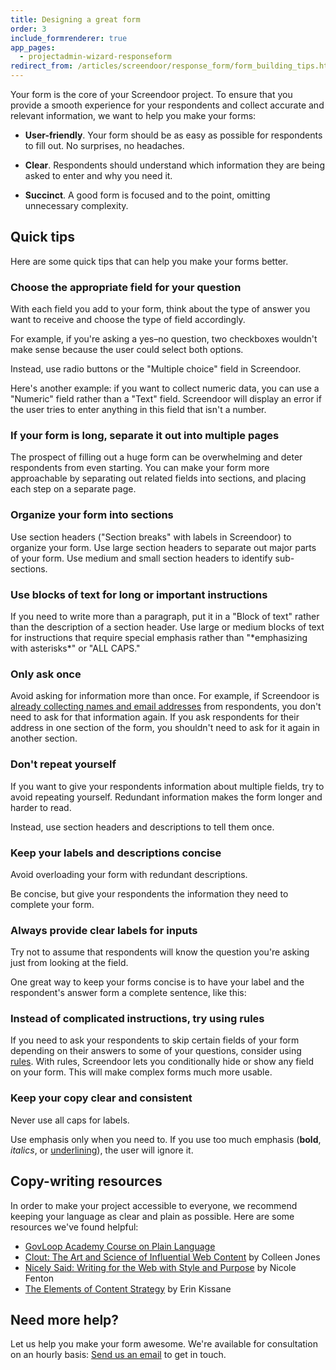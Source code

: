 ```yaml
---
title: Designing a great form
order: 3
include_formrenderer: true
app_pages:
  - projectadmin-wizard-responseform
redirect_from: /articles/screendoor/response_form/form_building_tips.html
---
```


Your form is the core of your Screendoor project. To ensure that you provide a smooth experience for your respondents and collect accurate and relevant information, we want to help you make your forms:

- **User-friendly**. Your form should be as easy as possible for respondents to fill out. No surprises, no headaches.

- **Clear**. Respondents should understand which information they are being asked to enter and why you need it.

- **Succinct**. A good form is focused and to the point, omitting unnecessary complexity.

## Quick tips

Here are some quick tips that can help you make your forms better.

### Choose the appropriate field for your question

With each field you add to your form, think about the type of answer you want to receive and choose the type of field accordingly.

For example, if you're asking a yes–no question, two checkboxes wouldn't make sense because the user could select both options.

<div class='example_fr fr_no' id='example_fr_1'></div>

Instead, use radio buttons or the "Multiple choice" field in Screendoor.

<div class='example_fr fr_yes' id='example_fr_2'></div>

Here's another example: if you want to collect numeric data, you can use a "Numeric" field rather than a "Text" field. Screendoor will display an error if the user tries to enter anything in this field that isn't a number.

<div class='example_fr fr_yes' id='example_fr_9'></div>

### If your form is long, separate it out into multiple pages

The prospect of filling out a huge form can be overwhelming and deter respondents from even starting. You can make your form more approachable by separating out related fields into sections, and placing each step on a separate page.

### Organize your form into sections

Use section headers ("Section breaks" with labels in Screendoor) to organize your form. Use large section headers to separate out major parts of your form. Use medium and small section headers to identify sub-sections.

<div class='example_fr fr_yes' id='example_fr_11'></div>

### Use blocks of text for long or important instructions

If you need to write more than a paragraph, put it in a "Block of text" rather than the description of a section header. Use large or medium blocks of text for instructions that require special emphasis rather than "\*emphasizing with asterisks\*" or "ALL CAPS."

<div class='example_fr fr_yes' id='example_fr_12'></div>

### Only ask once

Avoid asking for information more than once. For example, if Screendoor is [already collecting names and email addresses](/articles/screendoor/your_form/collecting_names_and_emails.html) from respondents, you don't need to ask for that information again. If you ask respondents for their address in one section of the form, you shouldn't need to ask for it again in another section.

### Don't repeat yourself

If you want to give your respondents information about multiple fields, try to avoid repeating yourself. Redundant information makes the form longer and harder to read.

<div class='example_fr fr_no' id='example_fr_7'></div>

Instead, use section headers and descriptions to tell them once.

<div class='example_fr fr_yes' id='example_fr_8'></div>

### Keep your labels and descriptions concise

Avoid overloading your form with redundant descriptions.

<div class='example_fr fr_no' id='example_fr_3'></div>

Be concise, but give your respondents the information they need to complete your form.

<div class='example_fr fr_yes' id='example_fr_4'></div>

### Always provide clear labels for inputs

Try not to assume that respondents will know the question you're asking just from looking at the field.

<div class='example_fr fr_no' id='example_fr_5'></div>

One great way to keep your forms concise is to have your label and the respondent's answer form a complete sentence, like this:

<div class='example_fr fr_yes' id='example_fr_6'></div>

### Instead of complicated instructions, try using rules

If you need to ask your respondents to skip certain fields of your form depending on their answers to some of your questions, consider using [rules](/articles/screendoor/your_form/building_your_form.html#adding-rules). With rules, Screendoor lets you conditionally hide or show any field on your form. This will make complex forms much more usable.

### Keep your copy clear and consistent

Never use all caps for labels.

<div class='example_fr fr_no' id='example_fr_10'></div>

Use emphasis only when you need to. If you use too much emphasis (**bold**, *italics*, or <u>underlining</u>), the user will ignore it.

## Copy-writing resources

In order to make your project accessible to everyone, we recommend keeping your language as clear and plain as possible. Here are some resources we've found helpful:

- [GovLoop Academy Course on Plain Language](http://academy.govloop.com/courses/plain-language/)
- [Clout: The Art and Science of Influential Web Content](http://www.amazon.com/Clout-Science-Influential-Content-Voices/dp/0321733010) by Colleen Jones
- [Nicely Said: Writing for the Web with Style and Purpose](http://www.amazon.com/Nicely-Said-Writing-Purpose-Voices/dp/0321988191) by Nicole Fenton
- [The Elements of Content Strategy](http://abookapart.com/products/the-elements-of-content-strategy) by Erin Kissane

## Need more help?

Let us help you make your form awesome. We're available for consultation on an hourly basis: [Send us an email](mailto:support@dobt.co) to get in touch.

<script>
  function ExampleFR(target, response_fields) {
    return new FormRenderer({
      target: target,
      plugins: [],
      response_fields: response_fields,
      response: {
        id: 'xxx',
        responses: {}
      }
    });
  }

  new ExampleFR(
    '#example_fr_1',
    [
      {
        field_type: 'checkboxes',
        field_options: {
          options: [
            {label: "Yes", checked: false},
            {label: "No", checked: false}
          ]
        }
      }
    ]
  )

  new ExampleFR(
    '#example_fr_2',
    [
      {
        field_type: 'radio',
        field_options: {
          options: [
            {label: "Yes", checked: false},
            {label: "No", checked: false}
          ]
        }
      }
    ]
  )

  new ExampleFR(
    '#example_fr_3',
    [
      {
        field_type: 'file',
        label: 'File upload',
        field_options: {
          description: 'File #4'
        }
      }
    ]
  )

  new ExampleFR(
    '#example_fr_4',
    [
      {
        field_type: 'file',
        label: 'Work sample #4'
      }
    ]
  )

  new ExampleFR(
    '#example_fr_5',
    [
      {
        field_type: 'dropdown',
        label: '',
        field_options: {
          options: [
            {label: "New applicant"},
            {label: "Returning applicant"}
          ]
        }
      }
    ]
  )

  new ExampleFR(
    '#example_fr_6',
    [
      {
        field_type: 'dropdown',
        label: 'I am a...',
        field_options: {
          options: [
            {label: "New applicant"},
            {label: "Returning applicant"}
          ]
        }
      }
    ]
  )

  new ExampleFR(
    '#example_fr_7',
    [
      {
        field_type: 'file',
        label: 'Resume',
        field_options: {
          description: "Click Choose File button above to upload your file. Note: The file must be under 1 mb. Please do not use spaces or the following characters in your file name: ? ! \" / < > * , ; : $ % # &"
        }
      },
      {
        field_type: 'file',
        label: 'CV',
        field_options: {
          description: "Click Choose File button above to upload your file. Note: The file must be under 1 mb. Please do not use spaces or the following characters in your file name: ? ! \" / < > * , ; : $ % # &"
        }
      }
    ]
  )

  new ExampleFR(
    '#example_fr_8',
    [
      {
        field_type: 'section_break',
        label: 'Attachments',
        field_options: {
          description: "Click \"Choose File\" to upload your attachments. Note: Attachments must be under 1 MB. Please do not use spaces or the following characters in your file name: ? ! \" / < > * , ; : $ % # &"
        }
      },
      {
        field_type: 'file',
        label: 'Resume',
      },
      {
        field_type: 'file',
        label: 'CV',
      }
    ]
  )

  new ExampleFR(
    '#example_fr_9',
    [
      {
        field_type: 'number',
        label: '# of pools cleaned'
      }
    ]
  )

  new ExampleFR(
    '#example_fr_10',
    [
      {
        field_type: 'price',
        label: 'TOTAL ESTIMATED COST'
      }
    ]
  )

  new ExampleFR(
    '#example_fr_11',
    [
      {
        field_type: 'section_break',
        label: 'Personal information',
        field_options: {
          size: 'large'
        }
      },
      {
        field_type: 'section_break',
        label: 'Employment',
        field_options: {
          size: 'medium'
        }
      },
      {
        field_type: 'section_break',
        label: 'Income',
        field_options: {
          size: 'small'
        }
      }
    ]
  )

  new ExampleFR(
    '#example_fr_12',
    [
      {
        field_type: 'block_of_text',
        field_options: {
          size: 'medium',
          description: "Please enter only your own income, even if you're married:"
        }
      },
      {
        field_type: 'number',
        label: 'Income'
      }
    ]
  )
</script>
